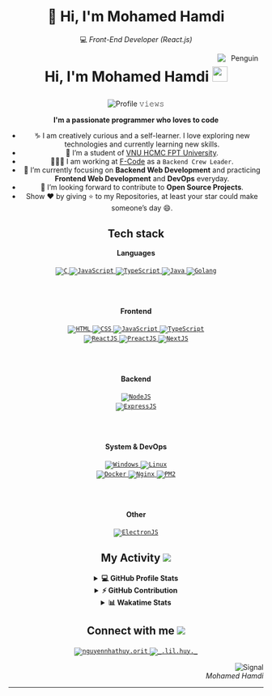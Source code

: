 <div align="center">
  
# 👋 Hi, I'm **Mohamed Hamdi**  
💻 *Front-End Developer (React.js)*  

<img align="right" src="https://github.com/Tarikul-Islam-Anik/Animated-Fluent-Emojis/blob/master/Emojis/Animals/Penguin.png?raw=true" alt="Penguin" width="18%" />

  <!-- Header -->
<h1 align="center">

  <p>
  Hi, I'm Mohamed Hamdi <img src="https://github.com/oHTGo/oHTGo/blob/main/images/hi.gif" width="30px" height="30px">
</h1>
<!-- Counter -->
<p align="center">
  <img alt="Profile 𝚟𝚒𝚎𝚠𝚜" height="20px" src="https://hits.seeyoufarm.com/api/count/incr/badge.svg?url=https://github.com/oHTGo&amp;count_bg=%23579E91&amp;title_bg=%23555555&amp;icon=&amp;icon_color=%23E7E7E7&amp;title=Views&amp;edge_flat=false">
</p>
<p align="center">
  <b>I'm a passionate programmer who loves to code</b>
</p>

<p>
<ul>
<li>♑ I am creatively curious and a self-learner. I love exploring new technologies and currently learning new skills.</li>
<li>📓 I’m a student of <a href="https://hcmuni.fpt.edu.vn">VNU HCMC FPT University</a>.</li>
<li>👨🏻‍💻 I am working at <a href="https://www.facebook.com/fcodefpt">F-Code</a> as a <code>Backend Crew Leader</code>.</li>
<li>🌱 I’m currently focusing on <strong>Backend Web Development</strong> and practicing <strong>Frontend Web Development</strong> and <strong>DevOps</strong> everyday.</li>
<li>💬 I’m looking forward to contribute to <strong>Open Source Projects</strong>.</li>
<li>Show ❤ by giving ⭐ to my Repositories, at least your star could make someone’s day 😄.</li>
</ul>
<h2>Tech stack</h2>
<p align="center">
  <b>Languages</b>
  <br>
  <br>
  <a href="https://en.wikipedia.org/wiki/C_(programming_language)" target="_blank">
    <code><img src="https://github.com/oHTGo/oHTGo/blob/main/images/c.svg" alt="C" height="40"></code>
  </a>
  <a href="https://developer.mozilla.org/en-US/docs/Web/JavaScript" target="_blank">
    <code><img src="https://github.com/oHTGo/oHTGo/blob/main/images/javascript.svg" alt="JavaScript" height="40"></code>
  </a>
  <a href="https://www.typescriptlang.org" target="_blank">
    <code><img src="https://github.com/oHTGo/oHTGo/blob/main/images/typescript.svg" alt="TypeScript" height="40"></code>
  </a>
  <a href="https://www.java.com" target="_blank">
    <code><img src="https://github.com/oHTGo/oHTGo/blob/main/images/java.svg" alt="Java" height="40"></code>
  </a>
  <a href="https://go.dev" target="_blank">
    <code><img src="https://github.com/oHTGo/oHTGo/blob/main/images/golang.svg" alt="Golang" height="40"></code>
  </a>
</p>
<br>
<br>
<p align="center">
  <b>Frontend</b>
  <br>
  <br>
  <a href="https://developer.mozilla.org/en-US/docs/Web/HTML" target="_blank">
    <code><img src="https://github.com/oHTGo/oHTGo/blob/main/images/html.svg" alt="HTML" height="40"></code>
  </a>
  <a href="https://developer.mozilla.org/en-US/docs/Web/CSS" target="_blank">
    <code><img src="https://github.com/oHTGo/oHTGo/blob/main/images/css.svg" alt="CSS" height="40"></code>
  </a>
  <a href="https://developer.mozilla.org/en-US/docs/Web/JavaScript" target="_blank">
    <code><img src="https://github.com/oHTGo/oHTGo/blob/main/images/javascript.svg" alt="JavaScript" height="40"></code>
  </a>
  <a href="https://www.typescriptlang.org" target="_blank">
    <code><img src="https://github.com/oHTGo/oHTGo/blob/main/images/typescript.svg" alt="TypeScript" height="40"></code>
  </a>
  <br>
  <a href="https://reactjs.org" target="_blank">
    <code><img src="https://github.com/oHTGo/oHTGo/blob/main/images/react.svg" alt="ReactJS" height="40"></code>
  </a>
  <a href="https://preactjs.com" target="_blank">
    <code><img src="https://github.com/oHTGo/oHTGo/blob/main/images/preact.svg" alt="PreactJS" height="40"></code>
  </a>
  <a href="https://nextjs.org" target="_blank">
    <code><img src="https://github.com/oHTGo/oHTGo/blob/main/images/next.svg" alt="NextJS" height="40"></code>
  </a>
</p>
<br>
<br>
<p align="center">
  <b>Backend</b>
  <br>
  <br>
  <a href="https://nodejs.org" target="_blank">
    <code><img src="https://github.com/oHTGo/oHTGo/blob/main/images/node.svg" alt="NodeJS" height="40"></code>
  </a>
  <br>
  <a href="https://expressjs.com" target="_blank">
    <code><img src="https://github.com/oHTGo/oHTGo/blob/main/images/express.svg" alt="ExpressJS" height="40"></code>
  </a>
 

</p>
<br>
<br>
<p align="center">
  <b>System &amp; DevOps</b>
  <br>
  <br>
  <a href="https://en.wikipedia.org/wiki/Microsoft_Windows" target="_blank">
    <code><img src="https://github.com/oHTGo/oHTGo/blob/main/images/windows.svg" alt="Windows" height="40"></code>
  </a>
  <a href="https://en.wikipedia.org/wiki/Linux" target="_blank">
    <code><img src="https://github.com/oHTGo/oHTGo/blob/main/images/linux.svg" alt="Linux" height="40"></code>
  </a>
  <br>
  <a href="https://docker.com" target="_blank">
    <code><img src="https://github.com/oHTGo/oHTGo/blob/main/images/docker.svg" alt="Docker" height="40"></code>
  </a>
  <a href="https://www.nginx.com" target="_blank">
    <code><img src="https://github.com/oHTGo/oHTGo/blob/main/images/nginx.svg" alt="Nginx" height="40"></code>
  </a>
  <a href="https://pm2.keymetrics.io" target="_blank">
    <code><img src="https://github.com/oHTGo/oHTGo/blob/main/images/pm2.svg" alt="PM2" height="40"></code>
  </a>
</p>
<br>
<br>
<p align="center">
  <b>Other</b>
  <br>
  <br>
  <a href="https://www.electronjs.org" target="_blank">
    <code><img src="https://github.com/oHTGo/oHTGo/blob/main/images/electron.svg" alt="ElectronJS" height="40"></code>
  </a>
</p>
<!-- My Activity -->
<h2>My Activity <img src="https://github.com/oHTGo/oHTGo/blob/main/images/github-stats.gif" height="35px"></h2>
<details> 
  <summary><b>💻 GitHub Profile Stats</b></summary>
  <br>
  <p align="center">
    <img alt="Mosted used languages" src="https://github-readme-stats.vercel.app/api/top-langs/?username=oHTGo&amp;layout=compact&amp;theme=dark" height="192px">
    <br>
	  <img src="https://github-readme-stats.vercel.app/api?username=oHTGo&amp;show_icons=true&amp;icon_color=ffffff&amp;theme=dark" alt="oHTGo's Github Stats" height="192px">
    <br>
    <b>Note:</b> Top languages is only a metric of the languages my public code consists of and doesn't reflect experience or skill level.
  </p>
</details>
<details>
  <summary><b>⚡ GitHub Contribution</b></summary>
  <br>
  <p><img alt="oHTGo's GitHub Contribution" src="https://github.com/oHTGo/oHTGo/blob/snake/snake.svg"></p>
  <br>
</details>
<details> 
  <summary><b>📊 Wakatime Stats</b></summary>
  <br>
<!--START_SECTION:waka-->
<p><img src="http://img.shields.io/badge/Code%20Time-216%20hrs%2024%20mins-blue" alt="Code Time"></p>
<p><strong>I’m a Night 🦉</strong></p>
<pre class="astro-code github-dark" style="background-color:#24292e;color:#e1e4e8; overflow-x: auto;" tabindex="0"><code><span class="line"><span>🌞 Morning    84 commits     ████░░░░░░░░░░░░░░░░░░░░░   17.83%</span></span>
<span class="line"><span>🌆 Daytime    145 commits    ███████░░░░░░░░░░░░░░░░░░   30.79%</span></span>
<span class="line"><span>🌃 Evening    194 commits    ██████████░░░░░░░░░░░░░░░   41.19%</span></span>
<span class="line"><span>🌙 Night      48 commits     ██░░░░░░░░░░░░░░░░░░░░░░░   10.19%</span></span>
<span class="line"><span></span></span></code></pre>
<p>📅 <strong>I’m Most Productive on Tuesday</strong></p>
<pre class="astro-code github-dark" style="background-color:#24292e;color:#e1e4e8; overflow-x: auto;" tabindex="0"><code><span class="line"><span>Monday       73 commits     ████░░░░░░░░░░░░░░░░░░░░░   15.5%</span></span>
<span class="line"><span>Tuesday      86 commits     ████░░░░░░░░░░░░░░░░░░░░░   18.26%</span></span>
<span class="line"><span>Wednesday    74 commits     ████░░░░░░░░░░░░░░░░░░░░░   15.71%</span></span>
<span class="line"><span>Thursday     36 commits     ██░░░░░░░░░░░░░░░░░░░░░░░   7.64%</span></span>
<span class="line"><span>Friday       55 commits     ███░░░░░░░░░░░░░░░░░░░░░░   11.68%</span></span>
<span class="line"><span>Saturday     62 commits     ███░░░░░░░░░░░░░░░░░░░░░░   13.16%</span></span>
<span class="line"><span>Sunday       85 commits     ████░░░░░░░░░░░░░░░░░░░░░   18.05%</span></span>
<span class="line"><span></span></span></code></pre>
<p>📊 <strong>This Week I Spent My Time On</strong></p>
<pre class="astro-code github-dark" style="background-color:#24292e;color:#e1e4e8; overflow-x: auto;" tabindex="0"><code><span class="line"><span>⌚︎ Time Zone: Asia/Ho_Chi_Minh</span></span>
<span class="line"><span></span></span>
<span class="line"><span>💬 Programming Languages:</span></span>
<span class="line"><span>Other                    18 hrs 45 mins      █████████████████░░░░░░░░   69.59%</span></span>
<span class="line"><span>TypeScript               3 hrs 17 mins       ███░░░░░░░░░░░░░░░░░░░░░░   12.19%</span></span>
<span class="line"><span>CSS                      2 hrs 45 mins       ██░░░░░░░░░░░░░░░░░░░░░░░   10.22%</span></span>
<span class="line"><span>Java                     1 hr 6 mins         █░░░░░░░░░░░░░░░░░░░░░░░░   4.1%</span></span>
<span class="line"><span>JSON                     24 mins             ░░░░░░░░░░░░░░░░░░░░░░░░░   1.49%</span></span>
<span class="line"><span></span></span>
<span class="line"><span>🔥 Editors:</span></span>
<span class="line"><span>Browser                  18 hrs 2 mins       ████████████████░░░░░░░░░   66.94%</span></span>
<span class="line"><span>VS Code                  7 hrs 48 mins       ███████░░░░░░░░░░░░░░░░░░   28.97%</span></span>
<span class="line"><span>NetBeans                 1 hr 6 mins         █░░░░░░░░░░░░░░░░░░░░░░░░   4.09%</span></span>
<span class="line"><span></span></span></code></pre>
<!--END_SECTION:waka-->
</details>
<!-- Connection -->
<h2> Connect with me <img src="https://github.com/oHTGo/oHTGo/blob/main/images/handshake.gif" height="35px"></h2>
<p align="center">
  <a href="https://facebook.com/nguyennhathuy.orit" target="_blank">
    <code><img src="https://github.com/oHTGo/oHTGo/blob/main/images/facebook.svg" alt="nguyennhathuy.orit" height="30" width="40"></code>
  </a>
  <a href="https://instagram.com/_.lil.huy._" target="_blank">
    <code><img src="https://github.com/oHTGo/oHTGo/blob/main/images/instagram.svg" alt="_.lil.huy._" height="30" width="40"></code>
  </a>
</p>
<!-- Signal -->
<p align="right">
  <img alt="Signal" height="25px" src="https://media.giphy.com/media/hlRzt8TxCNVcEZBt9w/giphy.gif">
  <br>
  <em>Mohamed Hamdi</em>
</p>
<hr>
